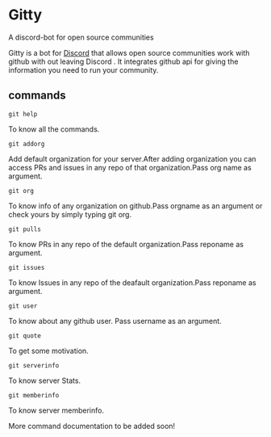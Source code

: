 # Gitty
A discord-bot for open source communities

Gitty is a bot for [Discord](https://discord.com) that allows open source communities work with github with out leaving Discord . It integrates github api for giving the information you need to run your community.


## commands

`git help`

To know all the commands.

`git addorg`

Add default organization for your server.After adding organization you can access PRs and issues in any repo of that organization.Pass org name as argument.

`git org`

To know info of any organization on github.Pass orgname as an argument or check yours by simply typing git org.

`git pulls`

To know PRs in any repo of the default organization.Pass reponame as argument.

`git issues`

To know Issues in any repo of the deafault organization.Pass reponame as argument.

`git user`

To know about any github user. Pass username as an argument.

`git quote`

To get some motivation.

`git serverinfo`

To know server Stats.

`git memberinfo`

To know server memberinfo.

More command documentation to be added soon!



